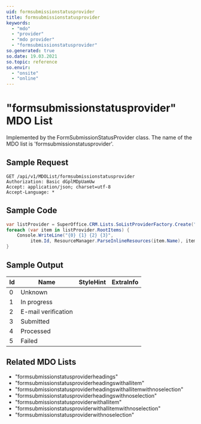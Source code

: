 ```yaml
---
uid: formsubmissionstatusprovider
title: formsubmissionstatusprovider
keywords:
  - "mdo"
  - "provider"
  - "mdo provider"
  - "formsubmissionstatusprovider"
so.generated: true
so.date: 19.03.2021
so.topic: reference
so.envir:
  - "onsite"
  - "online"
---
```


# "formsubmissionstatusprovider" MDO List




Implemented by the <see cref="T:SuperOffice.CRM.Lists.FormSubmissionStatusProvider">FormSubmissionStatusProvider</see> class.
The name of the MDO list is 'formsubmissionstatusprovider'.




## Sample Request

```http!
GET /api/v1/MDOList/formsubmissionstatusprovider
Authorization: Basic dGplMDpUamUw
Accept: application/json; charset=utf-8
Accept-Language: *

```

## Sample Code
```cs
var listProvider = SuperOffice.CRM.Lists.SoListProviderFactory.Create("formsubmissionstatusprovider", forceFlatList: true);
foreach (var item in listProvider.RootItems) {
    Console.WriteLine("{0} {1} {2} {3}", 
         item.Id, ResourceManager.ParseInlineResources(item.Name), item.StyleHint, item.ExtraInfo);
}
```

## Sample Output

|Id   | Name  |StyleHint|ExtraInfo |
| --- | ----- | ------- | -------- |
|0|Unknown|||
|1|In progress|||
|2|E-mail verification|||
|3|Submitted|||
|4|Processed|||
|5|Failed|||


## Related MDO Lists

* "formsubmissionstatusproviderheadings"
* "formsubmissionstatusproviderheadingswithallitem"
* "formsubmissionstatusproviderheadingswithallitemwithnoselection"
* "formsubmissionstatusproviderheadingswithnoselection"
* "formsubmissionstatusproviderwithallitem"
* "formsubmissionstatusproviderwithallitemwithnoselection"
* "formsubmissionstatusproviderwithnoselection"
